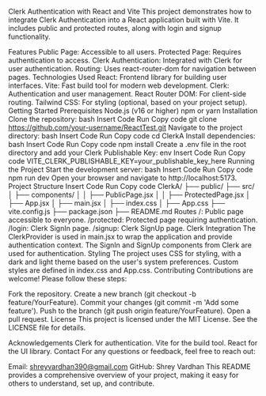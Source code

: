 Clerk Authentication with React and Vite
This project demonstrates how to integrate Clerk Authentication into a React application built with Vite. It includes public and protected routes, along with login and signup functionality.

Features
Public Page: Accessible to all users.
Protected Page: Requires authentication to access.
Clerk Authentication: Integrated with Clerk for user authentication.
Routing: Uses react-router-dom for navigation between pages.
Technologies Used
React: Frontend library for building user interfaces.
Vite: Fast build tool for modern web development.
Clerk: Authentication and user management.
React Router DOM: For client-side routing.
Tailwind CSS: For styling (optional, based on your project setup).
Getting Started
Prerequisites
Node.js (v16 or higher)
npm or yarn
Installation
Clone the repository:
bash
Insert Code
Run
Copy code
git clone https://github.com/your-username/ReactTest.git
Navigate to the project directory:
bash
Insert Code
Run
Copy code
cd ClerkA
Install dependencies:
bash
Insert Code
Run
Copy code
npm install
Create a .env file in the root directory and add your Clerk Publishable Key:
env
Insert Code
Run
Copy code
VITE_CLERK_PUBLISHABLE_KEY=your_publishable_key_here
Running the Project
Start the development server:
bash
Insert Code
Run
Copy code
npm run dev
Open your browser and navigate to http://localhost:5173.
Project Structure
Insert Code
Run
Copy code
ClerkA/
├── public/
├── src/
│   ├── components/
│   │   ├── PublicPage.jsx
│   │   ├── ProtectedPage.jsx
│   ├── App.jsx
│   ├── main.jsx
│   ├── index.css
│   ├── App.css
├── vite.config.js
├── package.json
├── README.md
Routes
/: Public page accessible to everyone.
/protected: Protected page requiring authentication.
/login: Clerk SignIn page.
/signup: Clerk SignUp page.
Clerk Integration
The ClerkProvider is used in main.jsx to wrap the application and provide authentication context.
The SignIn and SignUp components from Clerk are used for authentication.
Styling
The project uses CSS for styling, with a dark and light theme based on the user's system preferences.
Custom styles are defined in index.css and App.css.
Contributing
Contributions are welcome! Please follow these steps:

Fork the repository.
Create a new branch (git checkout -b feature/YourFeature).
Commit your changes (git commit -m 'Add some feature').
Push to the branch (git push origin feature/YourFeature).
Open a pull request.
License
This project is licensed under the MIT License. See the LICENSE file for details.

Acknowledgements
Clerk for authentication.
Vite for the build tool.
React for the UI library.
Contact
For any questions or feedback, feel free to reach out:

Email: shreyvardhan390@gmail.com
GitHub: Shrey Vardhan
This README provides a comprehensive overview of your project, making it easy for others to understand, set up, and contribute.
